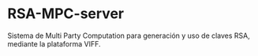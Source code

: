 # RSA-MPC-server
Sistema de Multi Party Computation para generación y uso de claves RSA, mediante la plataforma VIFF.
